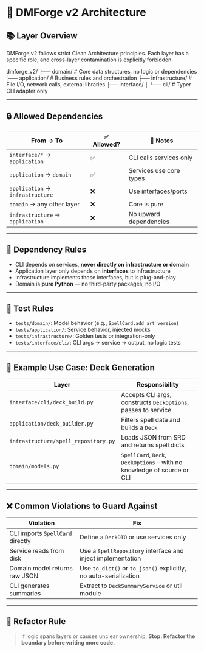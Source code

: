 # 🧱 DMForge v2 Architecture

## 📚 Layer Overview

DMForge v2 follows strict Clean Architecture principles. Each layer has a specific role, and cross-layer contamination is explicitly forbidden.

dmforge_v2/
├── domain/ # Core data structures, no logic or dependencies
├── application/ # Business rules and orchestration
├── infrastructure/ # File I/O, network calls, external libraries
├── interface/
│ └── cli/ # Typer CLI adapter only

---

## 🔒 Allowed Dependencies

| From → To           | ✅ Allowed? | 📌 Notes |
|---------------------|------------|----------|
| `interface/*` → `application` | ✅ | CLI calls services only |
| `application` → `domain`     | ✅ | Services use core types |
| `application` → `infrastructure` | ❌ | Use interfaces/ports |
| `domain` → any other layer   | ❌ | Core is pure |
| `infrastructure` → `application` | ❌ | No upward dependencies |

---

## 🔁 Dependency Rules

- CLI depends on services, **never directly on infrastructure or domain**
- Application layer only depends on **interfaces** to infrastructure
- Infrastructure implements those interfaces, but is plug-and-play
- Domain is **pure Python** — no third-party packages, no I/O

---

## 🧪 Test Rules

- `tests/domain/`: Model behavior (e.g., `SpellCard.add_art_version`)
- `tests/application/`: Service behavior, injected mocks
- `tests/infrastructure/`: Golden tests or integration-only
- `tests/interface/cli/`: CLI args → service → output, no logic tests

---

## 📂 Example Use Case: Deck Generation

| Layer | Responsibility |
|-------|----------------|
| `interface/cli/deck_build.py` | Accepts CLI args, constructs `DeckOptions`, passes to service |
| `application/deck_builder.py` | Filters spell data and builds a `Deck` |
| `infrastructure/spell_repository.py` | Loads JSON from SRD and returns spell dicts |
| `domain/models.py` | `SpellCard`, `Deck`, `DeckOptions` – with no knowledge of source or CLI |

---

## ❌ Common Violations to Guard Against

| Violation | Fix |
|----------|-----|
| CLI imports `SpellCard` directly | Define a `DeckDTO` or use services only |
| Service reads from disk | Use a `SpellRepository` interface and inject implementation |
| Domain model returns raw JSON | Use `to_dict()` or `to_json()` explicitly, no auto-serialization |
| CLI generates summaries | Extract to `DeckSummaryService` or util module |

---

## 🔧 Refactor Rule

> If logic spans layers or causes unclear ownership: **Stop. Refactor the boundary before writing more code.**

